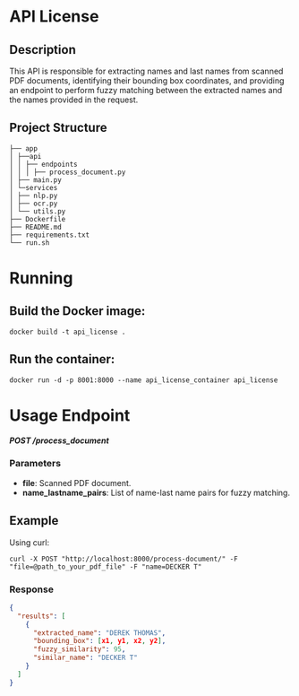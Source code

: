 # API License  
  
## Description  
This API is responsible for extracting names and last names from scanned PDF documents, identifying their bounding box coordinates, and providing an endpoint to perform fuzzy matching between the extracted names and the names provided in the request.  

## Project Structure 
```
├── app
│ ├──api
│ │ ├── endpoints
│ │ │ ├── process_document.py
│ ├── main.py
│ └─services
│ ├── nlp.py
│ ├── ocr.py
│ └── utils.py
├── Dockerfile
├── README.md
├── requirements.txt
└── run.sh
```
# Running
## Build the Docker image: 
```
docker build -t api_license .  
```
## Run the container:
```
docker run -d -p 8001:8000 --name api_license_container api_license
```

# Usage Endpoint
***POST /process_document***

### Parameters 
* **file**: Scanned PDF document.
* **name_lastname_pairs**: List of name-last name pairs for fuzzy matching.

## Example
Using curl:
```
curl -X POST "http://localhost:8000/process-document/" -F "file=@path_to_your_pdf_file" -F "name=DECKER T" 
```
### Response
```json
{  
  "results": [  
    {  
      "extracted_name": "DEREK THOMAS",  
      "bounding_box": [x1, y1, x2, y2],  
      "fuzzy_similarity": 95,  
      "similar_name": "DECKER T"  
    }  
  ]  
}  

```

